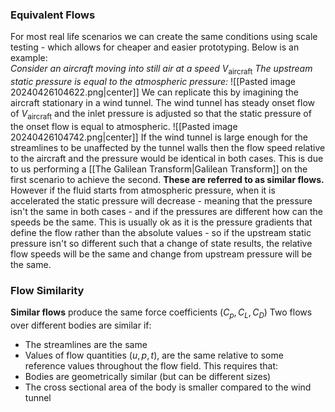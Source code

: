 ### Equivalent Flows
For most real life scenarios we can create the same conditions using scale testing - which allows for cheaper and easier prototyping.
Below is an example:
\
*Consider an aircraft moving into still air at a speed* $V_{\text{aircraft}}$
*The upstream static pressure is equal to the atmospheric pressure:*
![[Pasted image 20240426104622.png|center]]
We can replicate this by imagining the aircraft stationary in a wind tunnel. The wind tunnel has steady onset flow of $V_{\text{aircraft}}$ and the inlet pressure is adjusted so that the static pressure of the onset flow is equal to atmospheric.
![[Pasted image 20240426104742.png|center]]
If the wind tunnel is large enough for the streamlines to be unaffected by the tunnel walls then the flow speed relative to the aircraft and the pressure would be identical in both cases.
This is due to us performing a [[The Galilean Transform|Galilean Transform]] on the first scenario to achieve the second.
**These are referred to as similar flows.**
\
However if the fluid starts from atmospheric pressure, when it is accelerated the static pressure will decrease - meaning that the pressure isn't the same in both cases - and if the pressures are different how can the speeds be the same.
This is usually ok as it is the pressure gradients that define the flow rather than the absolute values - so if the upstream static pressure isn't so different such that a change of state results, the relative flow speeds will be the same and change from upstream pressure will be the same.
### Flow Similarity
**Similar flows** produce the same force coefficients ($C_{p},C_{L},C_{D}$)
Two flows over different bodies are similar if:
- The streamlines are the same
- Values of flow quantities ($u,p,t$), are the same relative to some reference values throughout the flow field.
This requires that:
- Bodies are geometrically similar (but can be different sizes)
- The cross sectional area of the body is smaller compared to the wind tunnel

